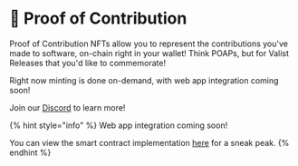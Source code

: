 # 📡 Proof of Contribution

Proof of Contribution NFTs allow you to represent the contributions you've made to software, on-chain right in your wallet! Think POAPs, but for Valist Releases that you'd like to commemorate!

Right now minting is done on-demand, with web app integration coming soon!

Join our [Discord](https://valist.io/discord) to learn more!

{% hint style="info" %}
Web app integration coming soon!

You can view the smart contract implementation [here](https://github.com/valist-io/valist-js/blob/dd99daafc1919a1715f678cc54c10c2b2eace8a7/packages/evm-contracts/contracts/ERC-1155/ProofOfContribution.sol) for a sneak peak.
{% endhint %}
